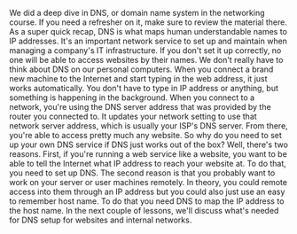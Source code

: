 We did a deep dive in DNS, or domain
name system in the networking course. If you need a refresher on it,
make sure to review the material there. As a super quick recap, DNS is what maps human understandable
names to IP addresses. It's an important network
service to set up and maintain when managing
a company's IT infrastructure. If you don't set it up correctly, no one will be able to access
websites by their names. We don't really have to think about
DNS on our personal computers. When you connect a brand new
machine to the Internet and start typing in the web address,
it just works automatically. You don't have to type in IP address or anything, but
something is happening in the background. When you connect to a network,
you're using the DNS server address that was provided by
the router you connected to. It updates your network setting to
use that network server address, which is usually your ISP's DNS server. From there, you're able to
access pretty much any website. So why do you need to set up your own DNS
service if DNS just works out of the box? Well, there's two reasons. First, if you're running
a web service like a website, you want to be able to tell the Internet
what IP address to reach your website at. To do that, you need to set up DNS. The second reason is that you probably
want to work on your server or user machines remotely. In theory, you could remote access
into them through an IP address but you could also just use
an easy to remember host name. To do that you need DNS to map
the IP address to the host name. In the next couple of lessons, we'll
discuss what's needed for DNS setup for websites and internal networks.